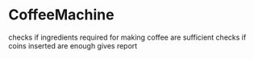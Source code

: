 # CoffeeMachine

checks if ingredients required for making coffee are sufficient
checks if coins inserted are enough
gives report
